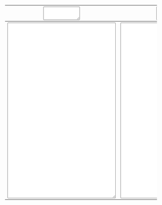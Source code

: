 # 
<html><body>
<table>
<tr>
<th><textarea rows="2" cols="10" style="font-size: 12pt" id="myText"></textarea></th>
<th><textarea rows="2" cols="10" style="font-size: 12pt" id="myText"></textarea></th>
<th><textarea rows="2" cols="10" style="font-size: 12pt" id="myText"></textarea></th>
<th><textarea rows="2" cols="10" style="font-size: 12pt" id="myText"></textarea></th>

</tr>
<tr>
<th><textarea rows="23" cols="26" style="font-size: 16pt" id="myText">
</textarea></th>
<th><textarea rows="23" cols="26" style="font-size: 16pt" id="myText">
</textarea></th>
<th><textarea rows="23" cols="26" style="font-size: 16pt" id="myText">
</textarea></th>
<th><textarea rows="23" cols="26" style="font-size: 16pt" id="myText">
</textarea></th>

</tr>
</table>
</body></body>

